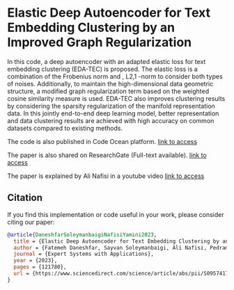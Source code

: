 # Elastic Deep Autoencoder for Text Embedding Clustering by an Improved Graph Regularization
In this code, a deep autoencoder with an adapted elastic loss for text embedding clustering (EDA-TEC) is proposed. The elastic loss is a combination of the Frobenius norm and , L2,1 -norm to consider both types of noises. Additionally, to maintain the high-dimensional data geometric structure, a modified graph regularization term based on the weighted cosine similarity measure is used. EDA-TEC also improves clustering results by considering the sparsity regularization of the manifold representation data. In this jointly end-to-end deep learning model, better representation and data clustering results are achieved with high accuracy on common datasets compared to existing methods.

The code is also published in Code Ocean platform. [link to access](https://codeocean.com/capsule/3ed804c0-d040-4f03-b047-52e83b8eed0c/)

The paper is also shared on ResearchGate (Full-text available). [link to access](https://www.researchgate.net/publication/374150988_Elastic_Deep_Autoencoder_for_Text_Embedding_Clustering_by_an_Improved_Graph_Regularization)

The paper is explained by Ali Nafisi in a youtube video [link to access](https://www.youtube.com/watch?v=Xa8IXJ3GtUI)

## Citation

If you find this implementation or code useful in your work, please consider citing our paper:

```bibtex
@article{DaneshfarSoleymanbaigiNafisiYamini2023,
  title = {Elastic Deep Autoencoder for Text Embedding Clustering by an Improved Graph Regularization},
  author = {Fatemeh Daneshfar, Sayvan Soleymanbaigi, Ali Nafisi, Pedram Yamini},
  journal = {Expert Systems with Applications},
  year = {2023},
  pages = {121780},
  url = {https://www.sciencedirect.com/science/article/abs/pii/S0957417423022820},
}
